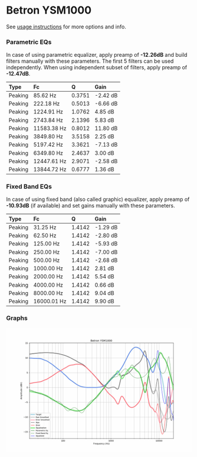 # Betron YSM1000
See [usage instructions](https://github.com/jaakkopasanen/AutoEq#usage) for more options and info.

### Parametric EQs
In case of using parametric equalizer, apply preamp of **-12.26dB** and build filters manually
with these parameters. The first 5 filters can be used independently.
When using independent subset of filters, apply preamp of **-12.47dB**.

| Type    | Fc          |      Q | Gain     |
|:--------|:------------|:-------|:---------|
| Peaking | 85.62 Hz    | 0.3751 | -2.42 dB |
| Peaking | 222.18 Hz   | 0.5013 | -6.66 dB |
| Peaking | 1224.91 Hz  | 1.0762 | 4.85 dB  |
| Peaking | 2743.84 Hz  | 2.1396 | 5.83 dB  |
| Peaking | 11583.38 Hz | 0.8012 | 11.80 dB |
| Peaking | 3849.80 Hz  | 3.5158 | 2.25 dB  |
| Peaking | 5197.42 Hz  | 3.3621 | -7.13 dB |
| Peaking | 6349.80 Hz  | 2.4637 | 3.00 dB  |
| Peaking | 12447.61 Hz | 2.9071 | -2.58 dB |
| Peaking | 13844.72 Hz | 0.6777 | 1.36 dB  |

### Fixed Band EQs
In case of using fixed band (also called graphic) equalizer, apply preamp of **-10.93dB**
(if available) and set gains manually with these parameters.

| Type    | Fc          |      Q | Gain     |
|:--------|:------------|:-------|:---------|
| Peaking | 31.25 Hz    | 1.4142 | -1.29 dB |
| Peaking | 62.50 Hz    | 1.4142 | -2.80 dB |
| Peaking | 125.00 Hz   | 1.4142 | -5.93 dB |
| Peaking | 250.00 Hz   | 1.4142 | -7.00 dB |
| Peaking | 500.00 Hz   | 1.4142 | -2.68 dB |
| Peaking | 1000.00 Hz  | 1.4142 | 2.81 dB  |
| Peaking | 2000.00 Hz  | 1.4142 | 5.54 dB  |
| Peaking | 4000.00 Hz  | 1.4142 | 0.66 dB  |
| Peaking | 8000.00 Hz  | 1.4142 | 9.04 dB  |
| Peaking | 16000.01 Hz | 1.4142 | 9.90 dB  |

### Graphs
![](./Betron%20YSM1000.png)
